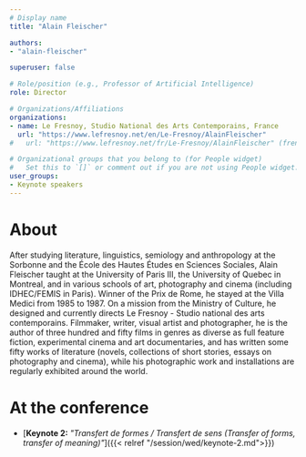```yaml
---
# Display name
title: "Alain Fleischer"

authors:
- "alain-fleischer"

superuser: false

# Role/position (e.g., Professor of Artificial Intelligence)
role: Director

# Organizations/Affiliations
organizations:
- name: Le Fresnoy, Studio National des Arts Contemporains, France
  url: "https://www.lefresnoy.net/en/Le-Fresnoy/AlainFleischer"
#   url: "https://www.lefresnoy.net/fr/Le-Fresnoy/AlainFleischer" (french)

# Organizational groups that you belong to (for People widget)
#   Set this to `[]` or comment out if you are not using People widget.
user_groups:
- Keynote speakers
---
```


# About

After studying literature, linguistics, semiology and anthropology at the Sorbonne and the École des Hautes Études en Sciences Sociales, Alain Fleischer taught at the University of Paris III, the University of Quebec in Montreal, and in various schools of art, photography and cinema (including IDHEC/FEMIS in Paris). Winner of the Prix de Rome, he stayed at the Villa Medici from 1985 to 1987. On a mission from the Ministry of Culture, he designed and currently directs Le Fresnoy - Studio national des arts contemporains. Filmmaker, writer, visual artist and photographer, he is the author of three hundred and fifty films in genres as diverse as full feature fiction, experimental cinema and art documentaries, and has written some fifty works of literature (novels, collections of short stories, essays on photography and cinema), while his photographic work and installations are regularly exhibited around the world.

# At the conference

- [**Keynote 2:** *"Transfert de formes / Transfert de sens (Transfer of forms, transfer of meaning)"*]({{< relref "/session/wed/keynote-2.md">}})